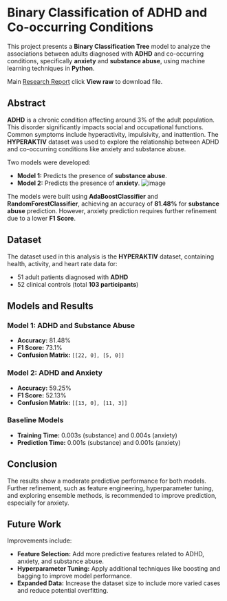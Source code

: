 # Binary Classification of ADHD and Co-occurring Conditions

This project presents a **Binary Classification Tree** model to analyze the associations between adults diagnosed with **ADHD** and co-occurring conditions, specifically **anxiety** and **substance abuse**, using machine learning techniques in **Python**.

Main [Research Report](https://github.com/AICarope/Binary-Classification-Tree-based-machine-learning-model-Project/blob/main/Project%20Report/Project%203%20Research%20Report.docx) click **View raw** to download file.

## Abstract
**ADHD** is a chronic condition affecting around 3% of the adult population. This disorder significantly impacts social and occupational functions. Common symptoms include hyperactivity, impulsivity, and inattention. The **HYPERAKTIV** dataset was used to explore the relationship between ADHD and co-occurring conditions like anxiety and substance abuse.

Two models were developed:
- **Model 1:** Predicts the presence of **substance abuse**.
- **Model 2:** Predicts the presence of **anxiety**.
![image](https://github.com/user-attachments/assets/6a29b07d-a305-460c-ac46-4eb1117d63b7)

The models were built using **AdaBoostClassifier** and **RandomForestClassifier**, achieving an accuracy of **81.48%** for **substance abuse** prediction. However, anxiety prediction requires further refinement due to a lower **F1 Score**.

## Dataset
The dataset used in this analysis is the **HYPERAKTIV** dataset, containing health, activity, and heart rate data for:
- 51 adult patients diagnosed with **ADHD**
- 52 clinical controls (total **103 participants**)

## Models and Results

### Model 1: ADHD and Substance Abuse
- **Accuracy:** 81.48%
- **F1 Score:** 73.1%
- **Confusion Matrix:** `[[22, 0], [5, 0]]`

### Model 2: ADHD and Anxiety
- **Accuracy:** 59.25%
- **F1 Score:** 52.13%
- **Confusion Matrix:** `[[13, 0], [11, 3]]`

### Baseline Models
- **Training Time:** 0.003s (substance) and 0.004s (anxiety)
- **Prediction Time:** 0.001s (substance) and 0.001s (anxiety)

## Conclusion
The results show a moderate predictive performance for both models. Further refinement, such as feature engineering, hyperparameter tuning, and exploring ensemble methods, is recommended to improve prediction, especially for anxiety.

## Future Work
Improvements include:
- **Feature Selection:** Add more predictive features related to ADHD, anxiety, and substance abuse.
- **Hyperparameter Tuning:** Apply additional techniques like boosting and bagging to improve model performance.
- **Expanded Data:** Increase the dataset size to include more varied cases and reduce potential overfitting.
